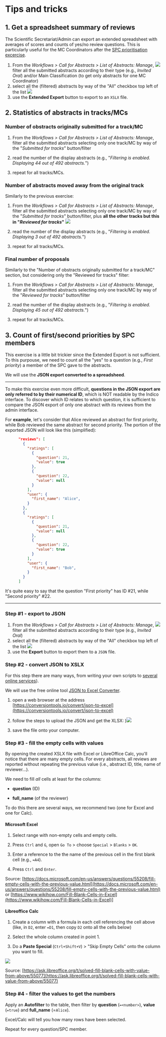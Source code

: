 # Tips and tricks

## 1. Get a spreadsheet summary of reviews

The Scientific Secretariat/Admin can export an extended spreadsheet with averages of scores and counts of yes/no review questions. This is particularly useful for the MC Coordinators after the [SPC prioritisation excercise](SPCprioritization.md).

1. From the *Workflows > Call for Abstracts > List of Abstracts: Manage*, ![](img/manage_button.png) filter all the submitted abstracts according to their type (e.g., *Invited Oral*) and/or Main Classification (to get only abstracts for one MC Coordinator) 
2. select all the (filtered) abstracts by way of the "All" checkbox top left of the list ![](img/abstracts_list.png)
3. use the **Extended Export** button to export to an `XSLX` file.

## 2. Statistics of abstracts in tracks/MCs

### Number of obstracts originally submitted for a track/MC

1. From the *Workflows > Call for Abstracts > List of Abstracts: Manage*,  filter all the submitted abstracts selecting only one track/MC by way of the "*Submitted for tracks*" button/filter

2. read the number of the display abstracts (e.g., "*Filtering is enabled. Displaying 44 out of 492 abstracts.*")

3. repeat for all tracks/MCs.

### Number of abstracts moved away from the original track

Similarly to the previous exercise:

1. From the *Workflows > Call for Abstracts > List of Abstracts: Manage*, filter all the submitted abstracts selecting only one track/MC by way of the "*Submitted for tracks*" button/filter, plus **all the other tracks but this in "*Reviewed for tracks*"** ![](img/recategorised_abstracts.png)

2. read the number of the display abstracts (e.g., "*Filtering is enabled. Displaying 3 out of 492 abstracts.*")

3. repeat for all tracks/MCs.

### Final number of proposals

Similarly to the "Number of obstracts originally submitted for a track/MC" section, but considering only the "Reviewed for tracks" filter:

1. From the *Workflows > Call for Abstracts > List of Abstracts: Manage*, filter all the submitted abstracts selecting only one track/MC by way of the "*Reviewed for tracks*" button/filter

2. read the number of the display abstracts (e.g., "*Filtering is enabled. Displaying 45 out of 492 abstracts.*")

3. repeat for all tracks/MCs.

## 3. Count of first/second priorities by SPC members

This exercise is a little bit trickier since the Extended Export is not sufficient. 
To this purpouse, we need to count all the "yes" to a question (e.g., *First priority*) a member of the SPC gave to the abstracts.

We will use the **JSON export converted to a spreadsheed**.

---

To make this exercise even more difficult, **questions in the JSON export are only referred to by their numerical ID**, which is NOT readable by the Indico interface. To discover which ID relates to which question, it is sufficient to compare the JSON export of only one abstract with its reviews from the admin interface.

For **example**, let's consider that Alice reviewed an abstract for first priority, while Bob reviewed the same abstract for second priority. The portion of the exported JSON will look like this (simplified):

```json
      "reviews": [
        {
          "ratings": [
            {
              "question": 21,
              "value": true
            },
            {
              "question": 22,
              "value": null
            }
          ],
          "user": {
            "first_name": "Alice",
          }
        },
        {
          "ratings": [
            {
              "question": 21,
              "value": null
            },
            {
              "question": 22,
              "value": true
            }
          ],
          "user": {
            "first_name": "Bob",
          }
        }
      ]
```

It's quite easy to say that the question "First priority" has ID #21, while "Second priority" #22.

---

### Step #1 - export to JSON

1. From the *Workflows > Call for Abstracts > List of Abstracts: Manage*, ![](img/manage_button.png) filter all the submitted abstracts according to their type (e.g., *Invited Oral*)
2. select all the (filtered) abstracts by way of the "All" checkbox top left of the list ![](img/abstracts_list.png)
3. use the **Export** button to export them to a `JSON` file.

### Step #2 - convert JSON to XSLX

For this step there are many ways, from writing your own scripts to [several online services](https://geekflare.com/json-to-excel-conversion/)).

We will use the free online tool [JSON to Excel Converter](https://conversiontools.io/convert/json-to-excel).

1. open a web browser at the address [https://conversiontools.io/convert/json-to-excel](https://conversiontools.io/convert/json-to-excel)

2. follow the steps to upload the JSON and get the XLSX: )![](img/JSON2XLSX.png)

3. save the file onto your computer.

### Step #3 - fill the empty cells with values

By opening the created XSLX file with Excel or LibreOffice Calc, you'll notice that there are many empty cells. For every abstracts, all reviews are reported without repeating the previous value (i.e., abstract ID, title, name of reviewer...).

We need to fill *all* cells at least for the columns:

- **question** (ID)

- **full_name** (of the reviewer)

To do this there are several ways, we recommend two (one for Excel and one for Calc).

#### Microsoft Excel

1. Select range with non-empty cells and empty cells.

2. Press `Ctrl` and `G`, open `Go To` > choose `Special` > `Blanks` > `OK`.  

3. Enter a reference to the the name of the previous cell in the first blank cell (e.g., `=A4`).

4. Press `Ctrl` and `Enter`.

Source: [https://docs.microsoft.com/en-us/answers/questions/55208/fill-empty-cells-with-the-previous-value.html](https://docs.microsoft.com/en-us/answers/questions/55208/fill-empty-cells-with-the-previous-value.html)
or
[https://www.wikihow.com/Fill-Blank-Cells-in-Excel](https://www.wikihow.com/Fill-Blank-Cells-in-Excel)]

#### Libreoffice Calc

1. Create a column with a formula in each cell referencing the cell above (like, in `D2`, enter `=D1`, then copy `D2` onto all the cells below)

2. Select the whole column created in point 1.

3. Do a **Paste Special** (`Ctrl+Shift+V`) > "Skip Empty Cells" onto the column you want to fill.

![](https://ask.libreoffice.org/uploads/asklibo/original/3X/8/9/89ce83b2378a7f9605cec039f5dc2671ab53b532.gif)

Source: [https://ask.libreoffice.org/t/solved-fill-blank-cells-with-value-from-above/55077](https://ask.libreoffice.org/t/solved-fill-blank-cells-with-value-from-above/55077)

### Step #4 - filter the values to get the numbers

Apply an **Autofilter** to the table, then filter by **question** (`=<number>`), **value** (`=true`) and **full_name** (=`Alice`).

Excel/Calc will tell you how many rows have been selected.

Repeat for every question/SPC member.
